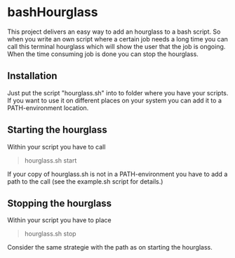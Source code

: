 # bashHourglass
This project delivers an easy way to add an hourglass to a bash script.
So when you write an own script where a certain job needs a long time you can call this terminal hourglass which 
will show the user that the job is ongoing.
When the time consuming job is done you can stop the hourglass.
## Installation
Just put the script "hourglass.sh" into to folder where you have your scripts.
If you want to use it on different places on your system you can add it to a PATH-environment location.
## Starting the hourglass
Within your script you have to call 
> hourglass.sh start

If your copy of hourglass.sh is not in a PATH-environment you have to add a path to the call (see the example.sh script for details.)
## Stopping the hourglass
Within your script you have to place 
> hourglass.sh stop

Consider the same strategie with the path as on starting the hourglass.
